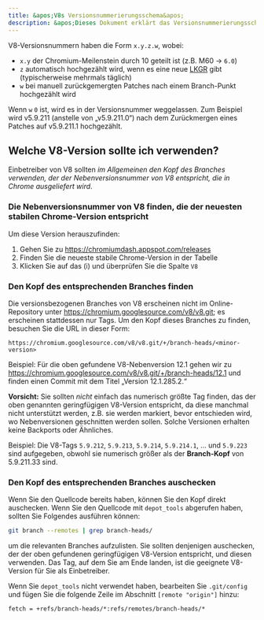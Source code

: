 ```yaml
---
title: &apos;V8s Versionsnummerierungsschema&apos;
description: &apos;Dieses Dokument erklärt das Versionsnummerierungsschema von V8.&apos;
---
```

V8-Versionsnummern haben die Form `x.y.z.w`, wobei:

- `x.y` der Chromium-Meilenstein durch 10 geteilt ist (z.B. M60 → `6.0`)
- `z` automatisch hochgezählt wird, wenn es eine neue [LKGR](https://www.chromium.org/chromium-os/developer-library/glossary/#acronyms) gibt (typischerweise mehrmals täglich)
- `w` bei manuell zurückgemergten Patches nach einem Branch-Punkt hochgezählt wird

Wenn `w` `0` ist, wird es in der Versionsnummer weggelassen. Zum Beispiel wird v5.9.211 (anstelle von „v5.9.211.0“) nach dem Zurückmergen eines Patches auf v5.9.211.1 hochgezählt.

## Welche V8-Version sollte ich verwenden?

Einbetreiber von V8 sollten *im Allgemeinen den Kopf des Branches verwenden, der der Nebenversionsnummer von V8 entspricht, die in Chrome ausgeliefert wird*.

### Die Nebenversionsnummer von V8 finden, die der neuesten stabilen Chrome-Version entspricht

Um diese Version herauszufinden:

1. Gehen Sie zu https://chromiumdash.appspot.com/releases
2. Finden Sie die neueste stabile Chrome-Version in der Tabelle
3. Klicken Sie auf das (i) und überprüfen Sie die Spalte `V8`


### Den Kopf des entsprechenden Branches finden

Die versionsbezogenen Branches von V8 erscheinen nicht im Online-Repository unter https://chromium.googlesource.com/v8/v8.git; es erscheinen stattdessen nur Tags. Um den Kopf dieses Branches zu finden, besuchen Sie die URL in dieser Form:

```
https://chromium.googlesource.com/v8/v8.git/+/branch-heads/<minor-version>
```

Beispiel: Für die oben gefundene V8-Nebenversion 12.1 gehen wir zu https://chromium.googlesource.com/v8/v8.git/+/branch-heads/12.1 und finden einen Commit mit dem Titel „Version 12.1.285.2.“

**Vorsicht:** Sie sollten *nicht* einfach das numerisch größte Tag finden, das der oben genannten geringfügigen V8-Version entspricht, da diese manchmal nicht unterstützt werden, z.B. sie werden markiert, bevor entschieden wird, wo Nebenversionen geschnitten werden sollen. Solche Versionen erhalten keine Backports oder Ähnliches.

Beispiel: Die V8-Tags `5.9.212`, `5.9.213`, `5.9.214`, `5.9.214.1`, … und `5.9.223` sind aufgegeben, obwohl sie numerisch größer als der **Branch-Kopf** von 5.9.211.33 sind.

### Den Kopf des entsprechenden Branches auschecken

Wenn Sie den Quellcode bereits haben, können Sie den Kopf direkt auschecken. Wenn Sie den Quellcode mit `depot_tools` abgerufen haben, sollten Sie Folgendes ausführen können:

```bash
git branch --remotes | grep branch-heads/
```

um die relevanten Branches aufzulisten. Sie sollten denjenigen auschecken, der der oben gefundenen geringfügigen V8-Version entspricht, und diesen verwenden. Das Tag, auf dem Sie am Ende landen, ist die geeignete V8-Version für Sie als Einbetreiber.

Wenn Sie `depot_tools` nicht verwendet haben, bearbeiten Sie `.git/config` und fügen Sie die folgende Zeile im Abschnitt `[remote "origin"]` hinzu:

```
fetch = +refs/branch-heads/*:refs/remotes/branch-heads/*
```
